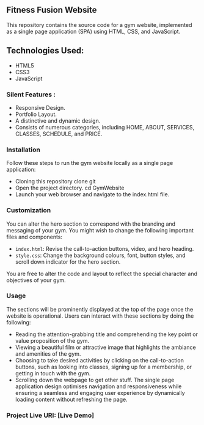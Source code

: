 ## Fitness Fusion Website

This repository contains the source code for a gym website, implemented as a single page application (SPA) using HTML, CSS, and JavaScript.

## Technologies Used:

* HTML5
* CSS3
* JavaScript

### Silent Features :

* Responsive Design.
* Portfolio Layout.
* A distinctive and dynamic design.
* Consists of numerous categories, including HOME, ABOUT, SERVICES, CLASSES, SCHEDULE, and PRICE.

### Installation
Follow these steps to run the gym website locally as a single page application:
- Cloning this repository clone git 
- Open the project directory. cd GymWebsite 
- Launch your web browser and navigate to the index.html file.


### Customization

You can alter the hero section to correspond with the branding and messaging of your gym. You might wish to change the following important files and components:

- `index.html`: Revise the call-to-action buttons, video, and hero heading.
- `style.css`: Change the background colours, font, button styles, and scroll down indicator for the hero section.
  
You are free to alter the code and layout to reflect the special character and objectives of your gym.



### Usage
The sections will be prominently displayed at the top of the page once the website is operational. Users can interact with these sections by doing the following: 
- Reading the attention-grabbing title and comprehending the key point or value proposition of the gym.
- Viewing a beautiful film or attractive image that highlights the ambiance and amenities of the gym.
- Choosing to take desired activities by clicking on the call-to-action buttons, such as looking into classes, signing up for a membership, or getting in touch with the gym.
- Scrolling down the webpage to get other stuff.
The single page application design optimises navigation and responsiveness while ensuring a seamless and engaging user experience by dynamically loading content without refreshing the page.




### Project Live URI:  [Live Demo]


